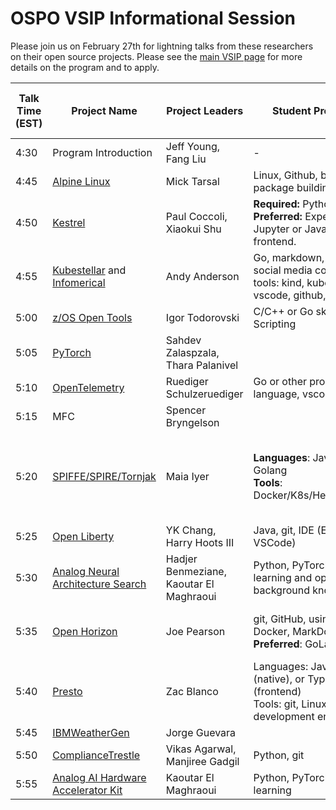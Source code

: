 # OSPO VSIP Informational Session

Please join us on February 27th for lightning talks from these researchers on their open source projects. Please see the [main VSIP page](https://ospo.cc.gatech.edu/vsip/) for more details on the program and to apply. 

| **Talk Time (EST)** | **Project Name**                                             | **Project Leaders**                 | **Student Prerequisites**                                    | **Special Computing Resources R**equired                     | **Lightning Talk Slides** |
| ------------------- | ------------------------------------------------------------ | ----------------------------------- | ------------------------------------------------------------ | ------------------------------------------------------------ | ------------------------- |
| 4:30                | Program Introduction                                         | Jeff Young, Fang Liu                | -                                                            | -                                                            | Slides                    |
| 4:45                | [Alpine Linux](https://alpinelinux.org)                      | Mick Tarsal                         | Linux, Github, bash scripting, package building              |                                                              | [Slides](https://github.com/gt-ospo/summer-internship-program/blob/a7b1b451bfb2a57894395ad6d66c4f956fccd7b6/2024/project_slides/ibm_alpine_tarsal.pdf)                |
| 4:50                | [Kestrel](https://github.com/opencybersecurityalliance/kestrel-lang) | Paul Coccoli, Xiaokui Shu           | **Required:** Python, git. **Preferred:** Experience with Jupyter or Javascript and frontend. |                                                              | [Slides](https://github.com/gt-ospo/summer-internship-program/blob/a7b1b451bfb2a57894395ad6d66c4f956fccd7b6/2024/project_slides/ibm_kestrel_coccoli.pdf)                |
| 4:55                | [Kubestellar](https://kubestellar.io/infomercial) and [Infomerical](https://kubestellar.io/infomercial) | Andy Anderson                       | Go, markdown, HTML, css, social media content creation. <br />tools: kind, kubernetes, vscode, github, git | Webex client, Mac, Windows WSL                               | [Slides](https://github.com/gt-ospo/summer-internship-program/blob/a7b1b451bfb2a57894395ad6d66c4f956fccd7b6/2024/project_slides/ibm_kubestellar_anderson.pdf)                    |
| 5:00                | [z/OS Open Tools](https://github.com/ZOSOpenTools)           | Igor Todorovski                     | C/C++ or Go skills,Git,Shell Scripting                       |                                                            | [Slides](https://github.com/gt-ospo/summer-internship-program/blob/a7b1b451bfb2a57894395ad6d66c4f956fccd7b6/2024/project_slides/ibm_zos_todorovski.pdf)                    |
| 5:05                | [PyTorch](https://github.com/pytorch/)                       | Sahdev Zalaspzala,  Thara Palanivel |                                                              |                                                              | [Slides](https://github.com/gt-ospo/summer-internship-program/blob/a7b1b451bfb2a57894395ad6d66c4f956fccd7b6/2024/project_slides/ibm_pytorch_zala.pdf)                    |
| 5:10                | [OpenTelemetry](https://github.com/open-telemetry)                                                | Ruediger Schulzeruediger            | Go or other programming language, vscode, github, git        |                                                              | [Slides](https://github.com/gt-ospo/summer-internship-program/blob/a7b1b451bfb2a57894395ad6d66c4f956fccd7b6/2024/project_slides/ibm_opentelemetry_schulze.pdf)                    |
| 5:15                | MFC                                                          | Spencer Bryngelson                  |                                                              |                                                              |                           |
| 5:20                | [SPIFFE/SPIRE/Tornjak](https://github.com/spiffe/tornjak)    | Maia Iyer                           | **Languages**: Javascript or Golang<br />**Tools**: Docker/K8s/Helm/Makefile/Git | Ability to build multi-architecture images <br />**Preferred**: Access to a k8s cluster | [Slides](https://github.com/gt-ospo/summer-internship-program/blob/a7b1b451bfb2a57894395ad6d66c4f956fccd7b6/2024/project_slides/ibm_tornjak_lyer.pdf)                    |
| 5:25                | [Open Liberty](https://openliberty.io/)                      | YK Chang, Harry Hoots III           | Java, git, IDE (Eclipse, VSCode)                             |                                                              | [Slides](https://github.com/gt-ospo/summer-internship-program/blob/a7b1b451bfb2a57894395ad6d66c4f956fccd7b6/2024/project_slides/ibm_openliberty_chang.pdf)                    |
| 5:30                | [Analog Neural Architecture Search](https://github.com/IBM/analog-nas)    | Hadjer Benmeziane, Kaoutar El Maghraoui  | Python, PyTorch, git, deep learning and optimization background knowledge | Linux, MacOS, Google Colab                      | [Slides]()                    |
| 5:35                | [Open Horizon](https://lfedge.org/projects/open-horizon/)    | Joe Pearson                         | git, GitHub, using make, using Docker, MarkDown.  <br />**Preferred**: GoLang and Scala | Ability to run “multi-arch” containers.                      | [Slides](https://github.com/gt-ospo/summer-internship-program/blob/a7b1b451bfb2a57894395ad6d66c4f956fccd7b6/2024/project_slides/ibm_openhorizon_pearson.pdf)                    |
| 5:40                | [Presto](https://github.com/prestodb/presto)                 | Zac Blanco                          | Languages: Java, C++ (native), or Typescript (frontend)<br />Tools: git, Linux/MacOS development environment |                                                              | [Slides](https://github.com/gt-ospo/summer-internship-program/blob/a7b1b451bfb2a57894395ad6d66c4f956fccd7b6/2024/project_slides/ibm_presto_blanco.pdf)                    |
| 5:45                | [IBMWeatherGen](https://github.com/IBM/IBMWeatherGen/)       | Jorge Guevara                       |                                                              |                                                              | [Slides](https://github.com/gt-ospo/summer-internship-program/blob/a7b1b451bfb2a57894395ad6d66c4f956fccd7b6/2024/project_slides/ibm_weathergen_guevara.pdf)                    |
| 5:50                | [ComplianceTrestle](https://github.com/oscal-compass/compliance-trestle) | Vikas Agarwal, Manjiree Gadgil      | Python, git                                                  |                                                              | [Slides](https://github.com/gt-ospo/summer-internship-program/blob/a7b1b451bfb2a57894395ad6d66c4f956fccd7b6/2024/project_slides/ibm_trestle_mgadgil.pdf)                    |
| 5:55                | [Analog AI Hardware Accelerator Kit](https://github.com/IBM/aihwkit) | Kaoutar El Maghraoui      | Python, PyTorch, git, Deep learning                                             |                                                              | [Slides]()                    |
